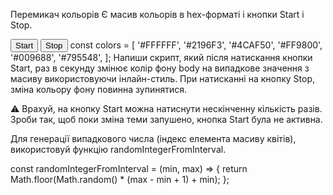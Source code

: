 Перемикач кольорів
Є масив кольорів в hex-форматі і кнопки Start і Stop.

<button type="button" data-action="start">Start</button>
<button type="button" data-action="stop">Stop</button>
const colors = [
  '#FFFFFF',
  '#2196F3',
  '#4CAF50',
  '#FF9800',
  '#009688',
  '#795548',
];
Напиши скрипт, який після натискання кнопки Start, раз в секунду змінює колір фону body на випадкове значення з масиву використовуючи інлайн-стиль. При натисканні на кнопку Stop, зміна кольору фону повинна зупинятися.

⚠️ Врахуй, на кнопку Start можна натиснути нескінченну кількість разів. Зроби так, щоб поки зміна теми запушено, кнопка Start була не активна.

Для генерації випадкового числа (індекс елемента масиву квітів), використовуй функцію randomIntegerFromInterval.

const randomIntegerFromInterval = (min, max) => {
  return Math.floor(Math.random() * (max - min + 1) + min);
};